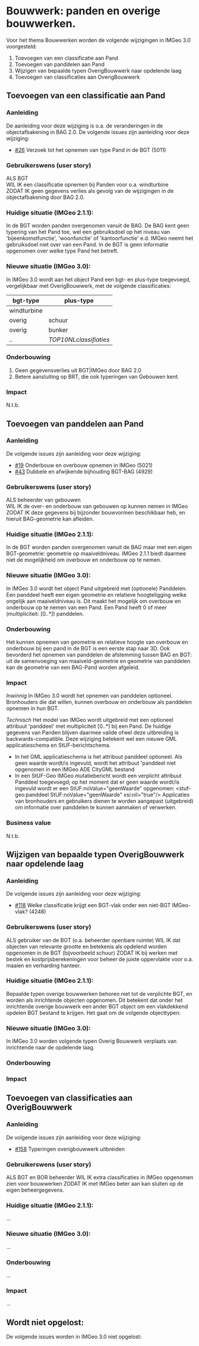 # Bouwwerk: panden en overige bouwwerken.

Voor het thema Bouwwerken worden de volgende wijzigingen in IMGeo 3.0 voorgesteld:

1. Toevoegen van een classificatie aan Pand
2. Toevoegen van panddelen aan Pand
3. Wijzigen van bepaalde typen OverigBouwwerk naar opdelende laag
4. Toevoegen van classificaties aan OverigBouwwerk

## Toevoegen van een classificatie aan Pand

### Aanleiding
De aanleiding voor deze wijziging is o.a. de veranderingen in de objectafbakening in BAG 2.0.
De volgende issues zijn aanleiding voor deze wijziging: 
- [#26](/../../issues/26) Verzoek tot het opnemen van type Pand in de BGT (5011)

### Gebruikerswens (user story)

ALS BGT <br />
WIL IK een classificatie opnemen bij Panden voor o.a. windturbine <br />
ZODAT IK geen gegevens verlies als gevolg van de wijzigingen in de objectafbakening door BAG 2.0.

### Huidige situatie (IMGeo 2.1.1): 
In de BGT worden panden overgenomen vanuit de BAG. De BAG kent geen typering van het Pand toe, wel een gebruiksdoel op het niveau van 'bijeenkomstfunctie', 'woonfunctie' of 'kantoorfunctie' e.d. IMGeo neemt het gebruiksdoel niet over van een Pand. In de BGT is geen informatie opgenomen over welke type Pand het betreft.

### Nieuwe situatie (IMGeo 3.0):
In IMGeo 3.0 wordt aan het object Pand een bgt- en plus-type toegevoegd, vergelijkbaar met OverigBouwwerk, met de volgende classificaties:

| bgt-type | plus-type |
| -------- | --------- |
| windturbine |  |
| overig | schuur |
| overig | bunker  |
| .. | _TOP10NLclassifiaties_  |

### Onderbouwing
1. Geen gegevensverlies uit BGT|IMGeo door BAG 2.0
2. Betere aansluiting op BRT, die ook typeringen van Gebouwen kent.

### Impact
N.t.b.


## Toevoegen van panddelen aan Pand

### Aanleiding

De volgende issues zijn aanleiding voor deze wijziging: 

- [#19](/../../issues/19) Onderbouw en overbouw opnemen in IMGeo (5021) 
- [#43](/../../issues/43) Dubbele en afwijkende bijhouding BGT-BAG (4929) 

### Gebruikerswens (user story)

ALS beheerder van gebouwen <br />
WIL IK de over- en onderbouw van gebouwen op kunnen nemen in IMGeo <br />
ZODAT IK deze gegevens bij bijzonder bouwvormen beschikbaar heb, en hieruit BAG-geometrie kan afleiden.

### Huidige situatie (IMGeo 2.1.1): 
In de BGT worden panden overgenomen vanuit de BAG maar met een eigen BGT-geometrie: geometrie op maaiveldniveau. 
IMGeo 2.1.1 biedt daarmee niet de mogelijkheid om overbouw en onderbouw op te nemen. 

### Nieuwe situatie (IMGeo 3.0):
In IMGeo 3.0 wordt het object Pand uitgebreid met (optionele) Panddelen. Een panddeel heeft een eigen geometrie en relatieve hoogteligging welke ongelijk aan maaiveldniveau is. Dit maakt het mogelijk om overbouw en onderbouw op te nemen van een Pand. Een Pand heeft 0 of meer (multipliciteit: [0..*]) panddelen.

### Onderbouwing
Het kunnen opnemen van geometrie en relatieve hoogte van overbouw en onderbouw bij een pand in de BGT is een eerste stap naar 3D. Ook bevorderd het opnemen van panddelen de afstemming tussen BAG en BGT: uit de samenvoeging van maaiveld-geometrie en geometrie van panddelen kan de geometrie van een BAG-Pand worden afgeleid. 

### Impact

_Inwinnig_
In IMGeo 3.0 wordt het opnemen van panddelen optioneel. Bronhouders die dat willen, kunnen overbouw en onderbouw als panddelen opnemen in hun BGT.

_Technisch_
Het model van IMGeo wordt uitgebreid met een optioneel attribuut 'panddeel' met multipliciteit [0..*] bij een Pand. De huidige gegevens van Panden blijven daarmee valide ofwel deze uitbreiding is backwards-compatible. Deze wijziging betekent wel een nieuwe GML applicatieschema en StUF-berichtschema.
- In het GML applicatieschema is het attribuut panddeel optioneel. Als geen waarde wordt/is ingevuld, wordt het attribuut 'panddeel niet opgenomen in een IMGeo ADE CityGML bestand
- In een StUF-Geo IMGeo mutatiebericht wordt een verplicht attribuut Panddeel toegevoegd; op het moment dat er geen waarde wordt/is ingevuld wordt er een StUF:noValue="geenWaarde" opgenomen: 
<stuf-geo:panddeel StUF:noValue="geenWaarde" xsi:nil="true"/>
Applicaties van bronhouders en gebruikers dienen te worden aangepast (uitgebreid) om informatie over panddelen te kunnen aanmaken of verwerken.

### Business value
N.t.b.


## Wijzigen van bepaalde typen OverigBouwwerk naar opdelende laag

### Aanleiding
De volgende issues zijn aanleiding voor deze wijziging: 
- [#118](/../../issues/118) Welke classificatie krijgt een BGT-vlak onder een niet-BGT IMGeo-vlak? (4248)

### Gebruikerswens (user story)

ALS gebruiker van de BGT (o.a. beheerder openbare ruimte)
WIL IK dat objecten van relevante grootte en betekenis als opdelend worden opgenomen in de BGT (bijvoorbeeld schuur)
ZODAT IK bij werken met bestek en kostprijsberekeningen voor beheer de juiste oppervlakte voor o.a. maaien en verharding hanteer.

### Huidige situatie (IMGeo 2.1.1): 
Bepaalde typen overige bouwwerken behoren niet tot de verplichte BGT, en worden als inrichtende objecten opgenomen. Dit betekent dat onder het inrichtende overige bouwwerk een ander BGT object om een vlakdekkend opdelen BGT bestand te krijgen. Het gaat om de volgende objecttypen:

### Nieuwe situatie (IMGeo 3.0):
In IMGeo 3.0 worden volgende typen Overig Bouwwerk verplaats van inrichtende naar de opdelende laag.

### Onderbouwing

### Impact


## Toevoegen van classificaties aan OverigBouwwerk 

### Aanleiding

De volgende issues zijn aanleiding voor deze wijziging: 
- [#158](/../../issues/158) Typeringen overigbouwwerk uitbreiden

### Gebruikerswens (user story)

ALS BGT en BOR beheerder
WIL IK extra classificaties in IMGeo opgenomen zien voor bouwwerken
ZODAT IK met IMGeo beter aan kan sluiten op de eigen beheergegevens.

### Huidige situatie (IMGeo 2.1.1): 
...

### Nieuwe situatie (IMGeo 3.0):
...

### Onderbouwing
...

### Impact
...


## Wordt niet opgelost:

De volgende issues worden in IMGeo 3.0 niet opgelost:



